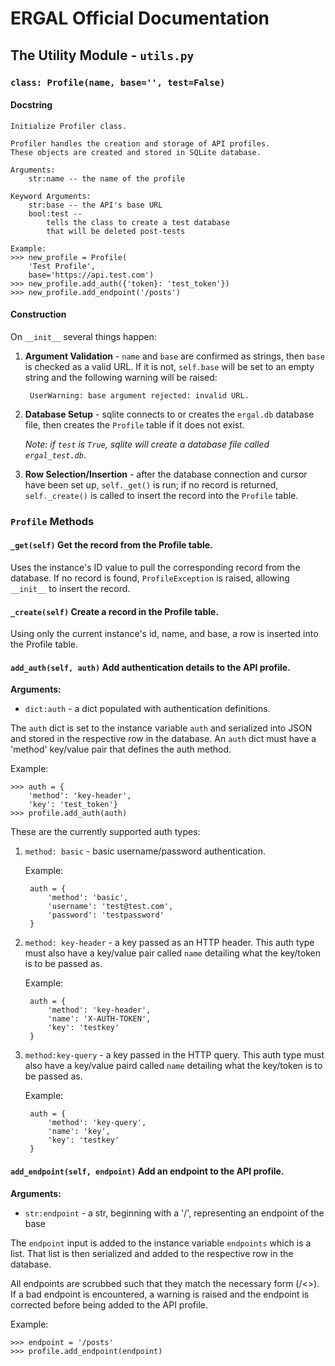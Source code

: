 # ERGAL Official Documentation
## The Utility Module - `utils.py`

### __`class: Profile(name, base='', test=False)`__
#### Docstring
    Initialize Profiler class.

    Profiler handles the creation and storage of API profiles.
    These objects are created and stored in SQLite database.

    Arguments:
        str:name -- the name of the profile

    Keyword Arguments:
        str:base -- the API's base URL
        bool:test -- 
            tells the class to create a test database
            that will be deleted post-tests
    
    Example:
    >>> new_profile = Profile(
        'Test Profile',
        base='https://api.test.com')
    >>> new_profile.add_auth({'token}: 'test_token'})
    >>> new_profile.add_endpoint('/posts')


#### Construction
On `__init__` several things happen:

1. **Argument Validation** - `name` and `base` are confirmed as strings, then `base` is checked as a valid URL. If it is not, `self.base` will be set to an empty string and the following warning will be raised:

        UserWarning: base argument rejected: invalid URL.

2. **Database Setup** - sqlite connects to or creates the `ergal.db` database file, then creates the `Profile` table if it does not exist.

    *Note: if `test` is `True`, sqlite will create a database file called `ergal_test.db`*.

3. **Row Selection/Insertion** - after the database connection and cursor have been set up, `self._get()` is run; if no record is returned, `self._create()` is called to insert the record into the `Profile` table.


### __`Profile` Methods__
#### __`_get(self)`__ Get the record from the Profile table.

Uses the instance's ID value to pull the corresponding record from the database. If no record is found, `ProfileException` is raised, allowing `__init__` to insert the record.

#### __`_create(self)`__ Create a record in the Profile table.

Using only the current instance's id, name, and base, a row is inserted into the Profile table.

#### __`add_auth(self, auth)`__ Add authentication details to the API profile.
**Arguments:**

- `dict:auth` - a dict populated with authentication definitions.

The `auth` dict is set to the instance variable `auth` and serialized into JSON and stored in the respective row in the database. An `auth` dict must have a 'method' key/value pair that defines the auth method.

Example:
    
    >>> auth = {
        'method': 'key-header',
        'key': 'test_token'}
    >>> profile.add_auth(auth)

These are the currently supported auth types:

1. `method: basic` - basic username/password authentication.
    
    Example:

        auth = {
            'method': 'basic',
            'username': 'test@test.com',
            'password': 'testpassword'
        }

2. `method: key-header` - a key passed as an HTTP header. This auth type must also have a key/value pair called `name` detailing what the key/token is to be passed as.

    Example:

        auth = {
            'method': 'key-header',
            'name': 'X-AUTH-TOKEN',
            'key': 'testkey'
        }

3. `method:key-query` - a key passed in the HTTP query. This auth type must also have a key/value paird called `name` detailing what the key/token is to be passed as.

    Example:

        auth = {
            'method': 'key-query',
            'name': 'key',
            'key': 'testkey'
        }

#### __`add_endpoint(self, endpoint)`__ Add an endpoint to the API profile.
**Arguments:**

- `str:endpoint` - a str, beginning with a '/', representing an endpoint of the base

The `endpoint` input is added to the instance variable `endpoints` which is a list. That list is then serialized and added to the respective row in the database.

All endpoints are scrubbed such that they match the necessary form (/<>). If a bad endpoint is encountered, a warning is raised and the endpoint is corrected before being added to the API profile.

Example:

    >>> endpoint = '/posts'
    >>> profile.add_endpoint(endpoint)

